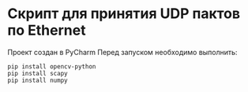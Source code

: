 # Скрипт для принятия UDP пактов по Ethernet

Проект создан в PyCharm
Перед запуском необходимо выполнить:

```
pip install opencv-python
pip install scapy 
pip install numpy
```